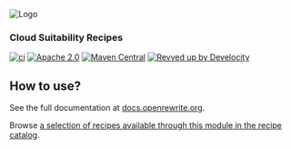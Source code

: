 ![Logo](https://github.com/openrewrite/rewrite/raw/main/doc/logo-oss.png)
### Cloud Suitability Recipes

[![ci](https://github.com/openrewrite/rewrite-cloud-suitability-analyzer/actions/workflows/ci.yml/badge.svg)](https://github.com/openrewrite/rewrite-cloud-suitability-analyzer/actions/workflows/ci.yml)
[![Apache 2.0](https://img.shields.io/github/license/openrewrite/rewrite-cloud-suitability-analyzer.svg)](https://www.apache.org/licenses/LICENSE-2.0)
[![Maven Central](https://img.shields.io/maven-central/v/org.openrewrite.recipe/rewrite-cloud-suitability-analyzer.svg)](https://mvnrepository.com/artifact/org.openrewrite.recipe/rewrite-cloud-suitability-analyzer)
[![Revved up by Develocity](https://img.shields.io/badge/Revved%20up%20by-Develocity-06A0CE?logo=Gradle&labelColor=02303A)](https://ge.openrewrite.org/scans)

## How to use?

See the full documentation at [docs.openrewrite.org](https://docs.openrewrite.org/).

Browse [a selection of recipes available through this module in the recipe catalog](https://docs.openrewrite.org/recipes/cloudsuitability).
